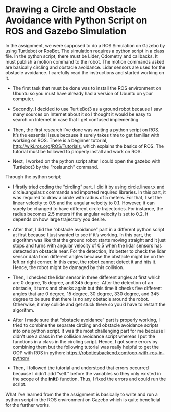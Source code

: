 # Drawing a Circle and Obstacle Avoidance with Python Script on ROS and Gazebo Simulation

In the assignment, we were supposed to do a ROS Simulation on Gazebo by using Turtlebot or RosBot. The simulation requires a python script in a class file. In the python script, there must be Lider, Odometry and callbacks. It must publish a motion command to the robot. The motion commands asked are basically circling and obstacle avoidance. Lidar sensors are used for the obstacle avoidance. I carefully read the instructions and started working on it.

- The first task that must be done was to install the ROS environment on Ubuntu so you must have already had a version of Ubuntu on your computer.

- Secondly, I decided to use TurtleBot3 as a ground robot because I saw many sources on Internet about it so I thought it would be easy to search on Internet in case that I get confused implementing.
 
- Then, the first research I’ve done was writing a python script on ROS. It’s the essential issue because it surely takes time to get familiar with working on ROS. There is a beginner tutorial, http://wiki.ros.org/ROS/Tutorials, which explains the basics of ROS. The tutorial must be followed to properly install and work on ROS.

- Next, I worked on the python script after I could open the gazebo with Turtlebot3 by the “roslaunch” command.

Through the python script;

- I firstly tried coding the “circling” part. I did it by using circle.linear.x and circle.angular.z commands and imported required libraries. In this part, it was required to draw a circle with radius of 5 meters. For that, I set the linear velocity to 0.5 and the angular velocity to 0.1. However, it can surely be changed to have different circle trajectories. For instance, the radius becomes 2.5 meters if the angular velocity is set to 0.2. It depends on how large trajectory you desire.

- After that, I did the “obstacle avoidance” part in a different python script at first because I just wanted to see if it’s working. In this part, the algorithm was like that the ground robot starts moving straight and it just stops and turns with angular velocity of 0.5 when the lidar sensors has detected an obstacle near. For the detection, it’s better to check the lidar sensor data from different angles because the obstacle might be on the left or right corner. In this case, the robot cannot detect it and hits it. Hence, the robot might be damaged by this collision.

- Then, I checked the lidar sensor in three different angles at first which are 0 degree, 15 degree, and 345 degree. After the detection of an obstacle, it turns and checks again but this time it checks five different angles that are 0 degree, 15 degree, 30 degree, 330 degree, and 345 degree to be sure that there is no any obstacle around the robot. Otherwise, it may collide and get stuck there so you’d have to restart the algorithm.

- After I made sure that “obstacle avoidance” part is properly working, I tried to combine the separate circling and obstacle avoidance scripts into one python script. It was the most challenging part for me because I didn't use a class in the collision avoidance script whereas I put the functions in a class in the circling script. Hence, I got some errors by combining them but the following tutorial was really helpful to get the OOP with ROS in python: https://roboticsbackend.com/oop-with-ros-in-python/

- Then, I followed the tutorial and understood that errors occurred because I didn’t add “self.” before the variables so they only existed in the scope of the __init__() function. Thus, I fixed the errors and could run the script.

What I’ve learned from the the assignment is basically to write and run a python script in the ROS environment on Gazebo which is quite beneficial for the further works.
